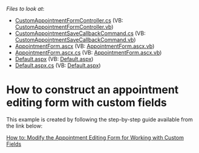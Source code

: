 <!-- default file list -->
*Files to look at*:

* [CustomAppointmentFormController.cs](./CS/WebSite/App_Code/CustomAppointmentFormController.cs) (VB: [CustomAppointmentFormController.vb](./VB/WebSite/App_Code/CustomAppointmentFormController.vb))
* [CustomAppointmentSaveCallbackCommand.cs](./CS/WebSite/App_Code/CustomAppointmentSaveCallbackCommand.cs) (VB: [CustomAppointmentSaveCallbackCommand.vb](./VB/WebSite/App_Code/CustomAppointmentSaveCallbackCommand.vb))
* [AppointmentForm.ascx](./CS/WebSite/CustomForms/AppointmentForm.ascx) (VB: [AppointmentForm.ascx.vb](./VB/WebSite/CustomForms/AppointmentForm.ascx.vb))
* [AppointmentForm.ascx.cs](./CS/WebSite/CustomForms/AppointmentForm.ascx.cs) (VB: [AppointmentForm.ascx.vb](./VB/WebSite/CustomForms/AppointmentForm.ascx.vb))
* [Default.aspx](./CS/WebSite/Default.aspx) (VB: [Default.aspx](./VB/WebSite/Default.aspx))
* [Default.aspx.cs](./CS/WebSite/Default.aspx.cs) (VB: [Default.aspx](./VB/WebSite/Default.aspx))
<!-- default file list end -->
# How to construct an appointment editing form with custom fields


<p>This example is created by following the step-by-step guide available from the link below:</p><p><a href="http://documentation.devexpress.com/#AspNet/CustomDocument5464"><u>How to: Modify the Appointment Editing Form for Working with Custom Fields</u></a></p>

<br/>



